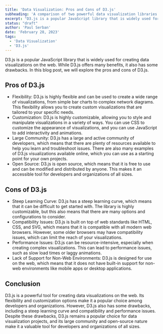```yaml
---
title: 'Data Visualization: Pros and Cons of D3.js'
subheading: 'A comparison of two powerful data visualization libraries'
excerpt: "D3.js is a popular JavaScript library that is widely used for creating data visualizations on the web. While D3.js offers many benefits, it also has some drawbacks. In this blog post, we will explore the pros and cons of D3.js."
status: "draft"
author: 'Paul Serban'
date: 'February 28, 2023'
tags:
  - 'Data Visualization'
  - 'D3.js'
---
```


D3.js is a popular JavaScript library that is widely used for creating data visualizations on the web. While D3.js offers many benefits, it also has some drawbacks. In this blog post, we will explore the pros and cons of D3.js.

## Pros of D3.js
- Flexibility: D3.js is highly flexible and can be used to create a wide range of visualizations, from simple bar charts to complex network diagrams. This flexibility allows you to create custom visualizations that are tailored to your specific needs.
- Customization: D3.js is highly customizable, allowing you to style and manipulate visualizations in a variety of ways. You can use CSS to customize the appearance of visualizations, and you can use JavaScript to add interactivity and animations.
- Large Community: D3.js has a large and active community of developers, which means that there are plenty of resources available to help you learn and troubleshoot issues. There are also many examples of D3.js visualizations available online, which you can use as a starting point for your own projects.
- Open Source: D3.js is open source, which means that it is free to use and can be modified and distributed by anyone. This makes it an accessible tool for developers and organizations of all sizes.

## Cons of D3.js
- Steep Learning Curve: D3.js has a steep learning curve, which means that it can be difficult to get started with. The library is highly customizable, but this also means that there are many options and configurations to consider.
- Compatibility Issues: D3.js is built on top of web standards like HTML, CSS, and SVG, which means that it is compatible with all modern web browsers. However, some older browsers may have compatibility issues, which can limit the reach of your visualizations.
- Performance Issues: D3.js can be resource-intensive, especially when creating complex visualizations. This can lead to performance issues, such as slow load times or laggy animations.
- Lack of Support for Non-Web Environments: D3.js is designed for use on the web, which means that it does not have built-in support for non-web environments like mobile apps or desktop applications.

## Conclusion
D3.js is a powerful tool for creating data visualizations on the web. Its flexibility and customization options make it a popular choice among developers and organizations. However, D3.js also has some drawbacks, including a steep learning curve and compatibility and performance issues. Despite these drawbacks, D3.js remains a popular choice for data visualization projects, and its large community and open-source nature make it a valuable tool for developers and organizations of all sizes.